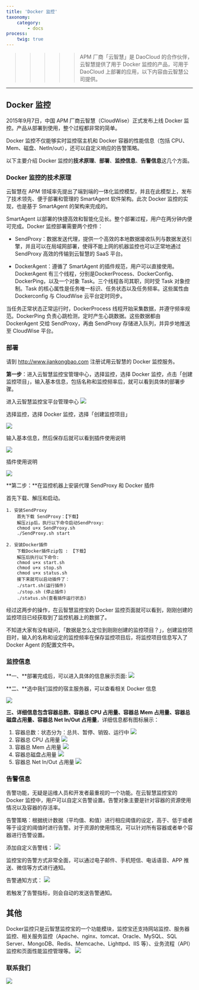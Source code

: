 ```yaml
---
title: 'Docker 监控'
taxonomy:
    category:
        - docs
process:
    twig: true
---
```


<!-- reviewed by fiona -->

>>>>> APM 厂商「云智慧」是 DaoCloud 的合作伙伴，云智慧提供了用于 Docker 监控的产品，可用于 DaoCloud 上部署的应用，以下内容由云智慧公司提供。

---


## Docker 监控

2015年9月7日，中国 APM 厂商云智慧（CloudWise）正式发布上线 Docker 监控。产品从部署到使用，整个过程都非常的简单。

Docker 监控不仅能够实时监控宿主机和 Docker 容器的性能信息（包括 CPU、Mem、磁盘、NetIn/out），还可以自定义响应的告警策略。

以下主要介绍 Docker 监控的**技术原理**、**部署**、**监控信息**、**告警信息**这几个方面。

### Docker 监控的技术原理

云智慧在 APM 领域率先提出了端到端的一体化监控模型，并且在此模型上，发布了技术领先、便于部署和管理的 SmartAgent 软件架构。此次 Docker 监控的实现，也是基于 SmartAgent 的架构来完成的。

SmartAgent 以部署的快捷高效和智能化见长。整个部署过程，用户在两分钟内便可完成。Docker 监控部署需要两个控件：

- SendProxy：数据发送代理，提供一个高效的本地数据接收队列与数据发送引擎，并且可以在局域网部署，使得不能上网的机器监控也可以正常地通过 SendProxy 高效的传输到云智慧的 SaaS 平台。

- DockerAgent：遵循了 SmartAgent 的插件规范，用户可以直接使用。DockerAgent 有三个线程，分别是DockerProcess、DockerConfig、DockerPing，以及一个对象 Task。三个线程各司其职，同时受 Task 对象控制。Task 的核心属性是任务唯一标识、任务状态以及任务频率。这些属性由 Dockerconfig 与 CloudWise 云平台定时同步。

当任务正常状态正常运行时，DockerProcess 线程开始采集数据，并遵守频率规范。DockerPing 负责心跳检测，定时产生心跳数据。这些数据都由 DockerAgent 交给 SendProxy，再由 SendProxy 存储进入队列，并异步地推送至 CloudWise 平台。

### 部署

请到 http://www.jiankongbao.com 注册试用云智慧的 Docker 监控服务。

**第一步**：进入云智慧监控宝管理中心，选择监控，选择 Docker 监控，点击「创建监控项目」，输入基本信息，包括名称和监控频率后，就可以看到具体的部署步骤。

进入云智慧监控宝平台管理中心
![](http://i.imgur.com/jQNW3u3.png)

选择监控，选择 Docker 监控，选择「创建监控项目」

![](http://i.imgur.com/KnfB2HL.png)

输入基本信息，然后保存后就可以看到插件使用说明

![](http://i.imgur.com/vPOvD4E.png)

插件使用说明

![](http://i.imgur.com/6Y1dxBP.png)

**第二步：**在监控机器上安装代理 SendProxy 和 Docker 插件

首先下载、解压和启动。

```
1. 安装SendProxy
    首先下载 SendProxy：【下载】
	解压zip后，执行以下命令启动SendProxy:
	chmod u+x SendProxy.sh
	./SendProxy.sh start

2. 安装Docker插件
    下载Docker插件zip包 : 【下载】
	解压后执行以下命令:
	chmod u+x start.sh
	chmod u+x stop.sh
	chmod u+x status.sh
	接下来就可以启动插件了：
	./start.sh(运行插件)
	./stop.sh (停止插件)
	./status.sh(查看插件运行状态)
```

经过这两步的操作，在云智慧监控宝的 Docker 监控页面就可以看到，刚刚创建的监控项目已经获取到了监控机器上的数据了。

不知道大家有没有疑问，「数据是怎么定位到刚刚创建的监控项目？」，创建监控项目时，输入的名称和设定的监控频率在保存监控项目后，将监控项目信息写入了 Docker Agent 的配置文件中。

### 监控信息

**一、**部署完成后，可以进入具体的信息展示页面:
![](http://i.imgur.com/KHmJdSP.png)

**二、**选中我们监控的宿主服务器，可以查看相关 Docker 信息

![](http://i.imgur.com/yUqQnFI.png)

**三、**详细信息包含**容器总数、容器总 CPU 占用量、容器总 Mem 占用量、容器总磁盘占用量、容器总 Net In/Out 占用量**，详细信息都有图标展示：

1. 容器总数：状态分为：总共、暂停、销毁、运行中
![](http://i.imgur.com/SrrUUWl.png)
2. 容器总 CPU 占用量
![](http://i.imgur.com/yLlEXeU.png)
3. 容器总 Mem 占用量
![](http://i.imgur.com/7iZUZkw.png)
4. 容器总磁盘占用量
![](http://i.imgur.com/1Oa8vkX.png)
5. 容器总 Net In/Out 占用量
![](http://i.imgur.com/LgNZ0zV.png)

### 告警信息

告警功能，无疑是运维人员和开发者最重视的一个功能。在云智慧监控宝的 Docker 监控中，用户可以自定义告警设置。告警对象主要是针对容器的资源使用情况以及容器的存活率。

告警策略：根据统计数据（平均值、和值）进行相应阈值的设定，高于、低于或者等于设定的阈值时进行告警。对于资源的使用情况，可以针对所有容器或者单个容器进行告警设置。

添加自定义告警线：
![](http://i.imgur.com/NzuMvcR.png)

监控宝的告警方式非常全面，可以通过电子邮件、手机短信、电话语音、APP 推送、微信等方式进行通知。

告警通知方式：
![](http://i.imgur.com/FkmMukx.png)

若触发了告警指标，则会自动的发送告警通知。

## 其他

Docker监控只是云智慧监控宝的一个功能模块，监控宝还支持网站监控、服务器监控、相关服务监控（Apache、nginx、tomcat、Oracle、MySQL、SQL Server、MongoDB、Redis、Memcache、Lighttpd、IIS 等）、业务流程（API）监控和页面性能监控管理等。
![](http://i.imgur.com/zGzeBg5.png)


### 联系我们

![](http://i.imgur.com/RiIfLW1.png)
